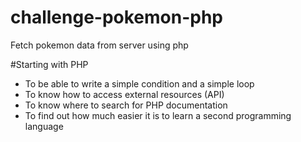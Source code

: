 # challenge-pokemon-php
Fetch pokemon data from server using php
 

#Starting with PHP
* To be able to write a simple condition and a simple loop
* To know how to access external resources (API)
* To know where to search for PHP documentation
* To find out how much easier it is to learn a second programming language
